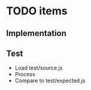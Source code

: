 # TODO items

## Implementation

## Test
- Load test/source.js
- Process
- Compare to test/expected.js